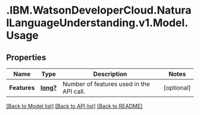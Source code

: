 # .IBM.WatsonDeveloperCloud.NaturalLanguageUnderstanding.v1.Model.Usage
## Properties

Name | Type | Description | Notes
------------ | ------------- | ------------- | -------------
**Features** | [**long?**](Long.md) | Number of features used in the API call. | [optional] 

[[Back to Model list]](../README.md#documentation-for-models) [[Back to API list]](../README.md#documentation-for-api-endpoints) [[Back to README]](../README.md)

